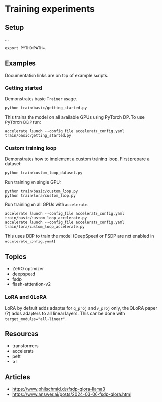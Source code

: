 # Training experiments

## Setup

...

```shell
export PYTHONPATH=.
```

## Examples

Documentation links are on top of example scripts.

### Getting started

Demonstrates basic `Trainer` usage.

```shell
python train/basic/getting_started.py
```

This trains the model on all available GPUs using PyTorch DP. To use PyTorch DDP run:

```shell
accelerate launch --config_file accelerate_config.yaml train/basic/getting_started.py
```

### Custom training loop

Demonstrates how to implement a custom training loop. First prepare a dataset:

```shell
python train/custom_loop_dataset.py
```

Run training on single GPU:

```shell
python train/basic/custom_loop.py
python train/lora/custom_loop.py
```

Run training on all GPUs with `accelerate`:

```shell
accelerate launch --config_file accelerate_config.yaml train/basic/custom_loop_accelerate.py
accelerate launch --config_file accelerate_config.yaml train/lora/custom_loop_accelerate.py
```

This uses DDP to train the model (DeepSpeed or FSDP are not enabled in `accelerate_config.yaml`)

## Topics

- ZeRO optimizer
- deepspeed
- fsdp
- flash-atttention-v2

### LoRA and QLoRA

LoRA by default adds adapter for `q_proj` and `v_proj` only, the QLoRA paper (?) adds adapters to all linear layers. This can be done with `target_modules="all-linear"`.

## Resources

- transformers
- accelerate
- peft
- trl

## Articles

- https://www.philschmid.de/fsdp-qlora-llama3
- https://www.answer.ai/posts/2024-03-06-fsdp-qlora.html
